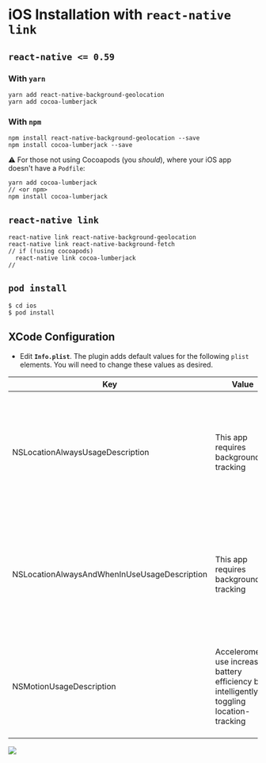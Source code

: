 # iOS Installation with `react-native link`

## `react-native <= 0.59`

### With `yarn`

```shell
yarn add react-native-background-geolocation
yarn add cocoa-lumberjack
```

### With `npm`
```shell
npm install react-native-background-geolocation --save
npm install cocoa-lumberjack --save
```

:warning: For those not using Cocoapods (you *should*), where your iOS app doesn't have a `Podfile`:
```shell
yarn add cocoa-lumberjack
// <or npm>
npm install cocoa-lumberjack
```

## `react-native link`
```shell
react-native link react-native-background-geolocation
react-native link react-native-background-fetch
// if (!using cocoapods)
  react-native link cocoa-lumberjack
//  
```

## `pod install`
```shell
$ cd ios
$ pod install
```

## XCode Configuration

- Edit **`Info.plist`**.  The plugin adds default values for the following `plist` elements.  You will need to change these values as desired.

| Key | Value | Description |
|-----|-------|-------------|
| NSLocationAlwaysUsageDescription | This app requires background tracking | **Deprecated in iOS 11** The value here will be presented to the user when the plugin requests **Background Location** permission |
| NSLocationAlwaysAndWhenInUseUsageDescription | This app requires background tracking | **New for iOS 11** The value here will be presented to the user when the plugin requests **Background Location** permission |
| NSMotionUsageDescription | Accelerometer use increases battery efficiency by intelligently toggling location-tracking | The value here will be presented to the user when the app requests **Motion Activity** permission.|

![](https://dl.dropboxusercontent.com/s/j7udsab7brlj4yk/Screenshot%202016-09-22%2008.33.53.png?dl=1)



